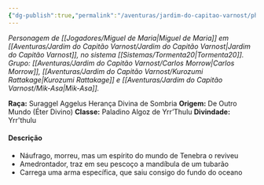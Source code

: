 ```yaml
---
{"dg-publish":true,"permalink":"/aventuras/jardim-do-capitao-varnost/phalassios-dolofonos/"}
---
```


*Personagem de [[Jogadores/Miguel de Maria\|Miguel de Maria]] em [[Aventuras/Jardim do Capitão Varnost/Jardim do Capitão Varnost\|Jardim do Capitão Varnost]], no sistema [[Sistemas/Tormenta20\|Tormenta20]].*
*Grupo: [[Aventuras/Jardim do Capitão Varnost/Carlos Morrow\|Carlos Morrow]], [[Aventuras/Jardim do Capitão Varnost/Kurozumi Rattakage\|Kurozumi Rattakage]] e [[Aventuras/Jardim do Capitão Varnost/Mik-Asa\|Mik-Asa]].*

**Raça:** Suraggel Aggelus Herança Divina de Sombria
**Origem:** De Outro Mundo (Éter Divino)
**Classe:** Paladino Algoz de Yrr’Thulu
**Divindade:** Yrr'thulu
#### Descrição
- Náufrago, morreu, mas um espírito do mundo de Tenebra o reviveu
- Amedrontador, traz em seu pescoço a mandíbula de um tubarão
- Carrega uma arma específica, que saiu consigo do fundo do oceano